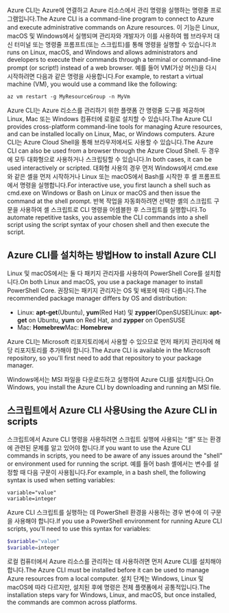 <span data-ttu-id="ed685-101">Azure CLI는 Azure에 연결하고 Azure 리소스에서 관리 명령을 실행하는 명령줄 프로그램입니다.</span><span class="sxs-lookup"><span data-stu-id="ed685-101">The Azure CLI is a command-line program to connect to Azure and execute administrative commands on Azure resources.</span></span> <span data-ttu-id="ed685-102">이 기능은 Linux, macOS 및 Windows에서 실행되며 관리자와 개발자가 이를 사용하여 웹 브라우저 대신 터미널 또는 명령줄 프롬프트(또는 스크립트)를 통해 명령을 실행할 수 있습니다.</span><span class="sxs-lookup"><span data-stu-id="ed685-102">It runs on Linux, macOS, and Windows and allows administrators and developers to execute their commands through a terminal or command-line prompt (or script!) instead of a web browser.</span></span> <span data-ttu-id="ed685-103">예를 들어 VM(가상 머신)을 다시 시작하려면 다음과 같은 명령을 사용합니다.</span><span class="sxs-lookup"><span data-stu-id="ed685-103">For example, to restart a virtual machine (VM), you would use a command like the following:</span></span>

 ```azurecli
 az vm restart -g MyResourceGroup -n MyVm
 ```

<span data-ttu-id="ed685-104">Azure CLI는 Azure 리소스를 관리하기 위한 플랫폼 간 명령줄 도구를 제공하며 Linux, Mac 또는 Windows 컴퓨터에 로컬로 설치할 수 있습니다.</span><span class="sxs-lookup"><span data-stu-id="ed685-104">The Azure CLI provides cross-platform command-line tools for managing Azure resources, and can be installed locally on Linux, Mac, or Windows computers.</span></span> <span data-ttu-id="ed685-105">Azure CLI는 Azure Cloud Shell을 통해 브라우저에서도 사용할 수 있습니다.</span><span class="sxs-lookup"><span data-stu-id="ed685-105">The Azure CLI can also be used from a browser through the Azure Cloud Shell.</span></span> <span data-ttu-id="ed685-106">두 경우에 모두 대화형으로 사용하거나 스크립팅할 수 있습니다.</span><span class="sxs-lookup"><span data-stu-id="ed685-106">In both cases, it can be used interactively or scripted.</span></span> <span data-ttu-id="ed685-107">대화형 사용의 경우 먼저 Windows에서 cmd.exe와 같은 셸을 먼저 시작하거나 Linux 또는 macOS에서 Bash를 시작한 후 셸 프롬프트에서 명령을 실행합니다.</span><span class="sxs-lookup"><span data-stu-id="ed685-107">For interactive use, you first launch a shell such as cmd.exe on Windows or Bash on Linux or macOS and then issue the command at the shell prompt.</span></span> <span data-ttu-id="ed685-108">반복 작업을 자동화하려면 선택한 셸의 스크립트 구문을 사용하여 셸 스크립트로 CLI 명령을 어셈블한 후 스크립트를 실행합니다.</span><span class="sxs-lookup"><span data-stu-id="ed685-108">To automate repetitive tasks, you assemble the CLI commands into a shell script using the script syntax of your chosen shell and then execute the script.</span></span>

## <a name="how-to-install-azure-cli"></a><span data-ttu-id="ed685-109">Azure CLI를 설치하는 방법</span><span class="sxs-lookup"><span data-stu-id="ed685-109">How to install Azure CLI</span></span>

<span data-ttu-id="ed685-110">Linux 및 macOS에서는 둘 다 패키지 관리자를 사용하여 PowerShell Core를 설치합니다.</span><span class="sxs-lookup"><span data-stu-id="ed685-110">On both Linux and macOS, you use a package manager to install PowerShell Core.</span></span> <span data-ttu-id="ed685-111">권장되는 패키지 관리자는 OS 및 배포에 따라 다릅니다.</span><span class="sxs-lookup"><span data-stu-id="ed685-111">The recommended package manager differs by OS and distribution:</span></span>

- <span data-ttu-id="ed685-112">Linux: **apt-get**(Ubuntu), **yum**(Red Hat) 및 **zypper**(OpenSUSE)</span><span class="sxs-lookup"><span data-stu-id="ed685-112">Linux: **apt-get** on Ubuntu, **yum** on Red Hat, and **zypper** on OpenSUSE</span></span>
- <span data-ttu-id="ed685-113">Mac: **Homebrew**</span><span class="sxs-lookup"><span data-stu-id="ed685-113">Mac: **Homebrew**</span></span>

<span data-ttu-id="ed685-114">Azure CLI는 Microsoft 리포지토리에서 사용할 수 있으므로 먼저 패키지 관리자에 해당 리포지토리를 추가해야 합니다.</span><span class="sxs-lookup"><span data-stu-id="ed685-114">The Azure CLI is available in the Microsoft repository, so you'll first need to add that repository to your package manager.</span></span>

<span data-ttu-id="ed685-115">Windows에서는 MSI 파일을 다운로드하고 실행하여 Azure CLI를 설치합니다.</span><span class="sxs-lookup"><span data-stu-id="ed685-115">On Windows, you install the Azure CLI by downloading and running an MSI file.</span></span>

## <a name="using-the-azure-cli-in-scripts"></a><span data-ttu-id="ed685-116">스크립트에서 Azure CLI 사용</span><span class="sxs-lookup"><span data-stu-id="ed685-116">Using the Azure CLI in scripts</span></span>

<span data-ttu-id="ed685-117">스크립트에서 Azure CLI 명령을 사용하려면 스크립트 실행에 사용되는 “셸” 또는 환경에 관련된 문제를 알고 있어야 합니다.</span><span class="sxs-lookup"><span data-stu-id="ed685-117">If you want to use the Azure CLI commands in scripts, you need to be aware of any issues around the "shell" or environment used for running the script.</span></span> <span data-ttu-id="ed685-118">예를 들어 bash 셸에서는 변수를 설정할 때 다음 구문이 사용됩니다.</span><span class="sxs-lookup"><span data-stu-id="ed685-118">For example, in a bash shell, the following syntax is used when setting variables:</span></span>

```azurecli
variable="value"
variable=integer
```

<span data-ttu-id="ed685-119">Azure CLI 스크립트를 실행하는 데 PowerShell 환경을 사용하는 경우 변수에 이 구문을 사용해야 합니다.</span><span class="sxs-lookup"><span data-stu-id="ed685-119">If you use a PowerShell environment for running Azure CLI scripts, you'll need to use this syntax for variables:</span></span>

```powershell
$variable="value"
$variable=integer
```

<span data-ttu-id="ed685-120">로컬 컴퓨터에서 Azure 리소스를 관리하는 데 사용하려면 먼저 Azure CLI를 설치해야 합니다.</span><span class="sxs-lookup"><span data-stu-id="ed685-120">The Azure CLI must be installed before it can be used to manage Azure resources from a local computer.</span></span> <span data-ttu-id="ed685-121">설치 단계는 Windows, Linux 및 macOS에 따라 다르지만, 설치된 후에 명령은 전체 플랫폼에서 공통적입니다.</span><span class="sxs-lookup"><span data-stu-id="ed685-121">The installation steps vary for Windows, Linux, and macOS, but once installed, the commands are common across platforms.</span></span>
